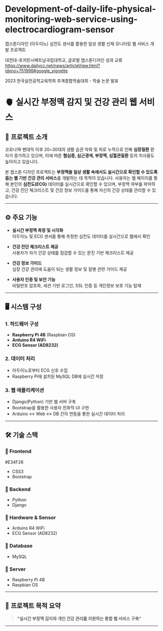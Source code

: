 # Development-of-daily-life-physical-monitoring-web-service-using-electrocardiogram-sensor
캡스톤디자인 (아두이노) 심전도 센서를 활용한 일상 생활 신체 모니터링 웹 서비스 개발 프로젝트

대전대-호치민시베트남국립대학교, 글로벌 캡스톤디자인 성과 교류
https://www.dailycc.net/news/articleView.html?idxno=751998#google_vignette

2023 한국실천공학교육학회 추계종합학술대회 - 학술 논문 발표

# 🫀 실시간 부정맥 감지 및 건강 관리 웹 서비스

## 📝 프로젝트 소개

코로나19 팬데믹 이후 20~30대의 생활 습관 악화 및 피로 누적으로 인해 **심장질환** 환자가 증가하고 있으며, 이에 따른 **협심증, 심근경색, 부정맥, 심혈관질환** 등의 치사율도 높아지고 있습니다.

본 캡스톤 디자인 프로젝트는 **부정맥을 일상 생활 속에서도 실시간으로 확인할 수 있도록 돕는 웹 기반 건강 관리 서비스**를 개발하는 데 목적이 있습니다. 사용자는 웹 페이지를 통해 본인의 **심전도(ECG)** 데이터를 실시간으로 확인할 수 있으며, 부정맥 여부를 파악하고, 건강 진단 체크리스트 및 건강 정보 가이드를 통해 자신의 건강 상태를 관리할 수 있습니다.

---

## ⚙️ 주요 기능

- **실시간 부정맥 측정 및 시각화**  
  아두이노 및 ECG 센서를 통해 측정한 심전도 데이터를 실시간으로 웹에서 확인

- **건강 진단 체크리스트 제공**  
  사용자가 자가 건강 상태를 점검할 수 있는 문진 기반 체크리스트 제공

- **건강 정보 가이드**  
  심장 건강 관리에 도움이 되는 생활 정보 및 질병 관련 가이드 제공

- **사용자 인증 및 보안 기능**  
  비밀번호 암호화, 세션 기반 로그인, SSL 인증 등 개인정보 보호 기능 탑재

---

## 🖥️ 시스템 구성

### 1. 하드웨어 구성
- **Raspberry Pi 4B** (Raspbian OS)
- **Arduino R4 WiFi**
- **ECG Sensor (AD8232)**

### 2. 데이터 처리
- 아두이노로부터 ECG 신호 수집
- Raspberry Pi에 설치된 MySQL DB에 실시간 저장

### 3. 웹 애플리케이션
- Django(Python) 기반 웹 서버 구축
- Bootstrap을 활용한 사용자 친화적 UI 구현
- Arduino ↔ Web ↔ DB 간의 연동을 통한 실시간 데이터 처리

---

## 🛠️ 기술 스택

### 🔹 Frontend
#E34F26
- CSS3  
- Bootstrap  

### 🔹 Backend
- Python  
- Django  

### 🔹 Hardware & Sensor
- Arduino R4 WiFi  
- ECG Sensor (AD8232)  

### 🔹 Database
- MySQL  

### 🔹 Server
- Raspberry Pi 4B  
- Raspbian OS  

---

## 📌 프로젝트 목적 요약

> **"실시간 부정맥 감지와 개인 건강 관리를 지원하는 통합 웹 서비스 구축"**

---

